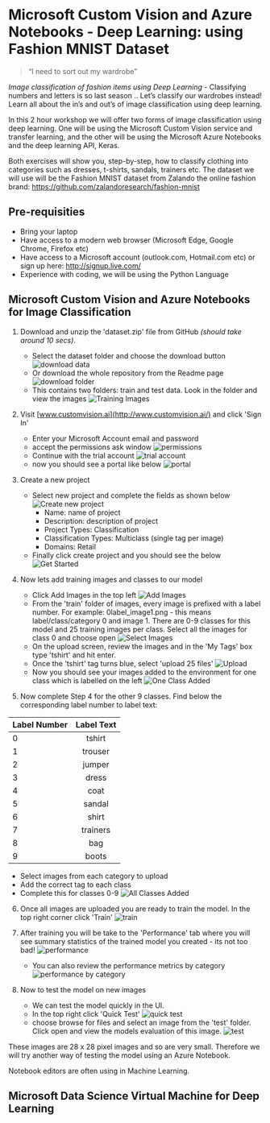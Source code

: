 # Microsoft Custom Vision and Azure Notebooks - Deep Learning: using Fashion MNIST Dataset

> “I need to sort out my wardrobe” 

*Image classification of fashion items using Deep Learning* - Classifying numbers and letters is so last season .. Let’s classify our wardrobes instead! Learn all about the in’s and out’s of image classification using deep learning. 

In this 2 hour workshop we will offer two forms of image classification using deep learning. One will be using the Microsoft Custom Vision service and transfer learning, and the other will be using the Microsoft Azure Notebooks and the deep learning API, Keras. 

Both exercises will show you, step-by-step, how to classify clothing into categories such as dresses, t-shirts, sandals, trainers etc. The dataset we will use will be the Fashion MNIST dataset from Zalando the online fashion brand: https://github.com/zalandoresearch/fashion-mnist 

## Pre-requisities

* Bring your laptop
* Have access to a modern web browser (Microsoft Edge, Google Chrome, Firefox etc)
* Have access to a Microsoft account (outlook.com, Hotmail.com etc) or sign up here: http://signup.live.com/ 
* Experience with coding, we will be using the Python Language

## Microsoft Custom Vision and Azure Notebooks for Image Classification

1. Download and unzip the 'dataset.zip' file from GitHub *(should take around 10 secs)*. 
    * Select the dataset folder and choose the download button
    ![download data](./images/download.JPG "download data")
    * Or download the whole repository from the Readme page
    ![download folder](./images/downloadfolder.JPG "download folder")
    * This contains two folders: train and test data. Look in the folder and view the images
    ![Training Images](./images/images.JPG "Training Images")
2. Visit [www.customvision.ai](http://www.customvision.ai/) and click 'Sign In'
    * Enter your Microsoft Account email and password
    * accept the permissions ask window
    ![permissions](./images/permissions.JPG "permissions")
    * Continue with the trial account
    ![trial account](./images/trialmode.JPG "trial account")
    * now you should see a portal like below
    ![portal](./images/portal.JPG "portal")

3. Create a new project
    * Select new project and complete the fields as shown below
    ![Create new project](./images/createnewproject.JPG "Create new project")
        * Name: name of project
        * Description: description of project
        * Project Types: Classification
        * Classification Types: Multiclass (single tag per image)
        * Domains: Retail
    * Finally click create project and you should see the below
    ![Get Started](./images/getstarted.JPG "Get Started")
 
4. Now lets add training images and classes to our model
    * Click Add Images in the top left
    ![Add Images](./images/addimages.JPG "Add Images")
    * From the 'train' folder of images, every image is prefixed with a label number. For example: 0label_image1.png - this means label/class/category 0 and image 1. There are 0-9 classes for this model and 25 training images per class. Select all the images for class 0 and choose open
    ![Select Images](./images/selectimages.JPG "Select Images")
    * On the upload screen, review the images and in the 'My Tags' box type 'tshirt' and hit enter.
    * Once the 'tshirt' tag turns blue, select 'upload 25 files'
    ![Upload](./images/upload.JPG "Upload")
    * Now you should see your images added to the environment for one class which is labelled on the left
    ![One Class Added](./images/oneclassadded.JPG "One Class Added")

5. Now complete Step 4 for the other 9 classes. Find below the corresponding label number to label text:

| Label Number      | Label Text  |
| ------------- |:-------------:|
| 0      | tshirt |
| 1      | trouser |
| 2      | jumper |
| 3      | dress |
| 4      | coat |
| 5      | sandal |
| 6      | shirt |
| 7      | trainers |
| 8      | bag |
| 9      | boots |


* Select images from each category to upload
* Add the correct tag to each class
* Complete this for classes 0-9
![All Classes Added](./images/allclasses.JPG "All Classes Added")

6. Once all images are uploaded you are ready to train the model. In the top right corner click 'Train'
![train](./images/train.JPG "train")

7. After training you will be take to the 'Performance' tab where you will see summary statistics of the trained model you created - its not too bad!
![performance](./images/performance.JPG "performance")
    * You can also review the performance metrics by category
    ![performance by category](./images/perfbycategory.JPG "performance by category")

8. Now to test the model on new images
    * We can test the model quickly in the UI.
    * In the top right click 'Quick Test'
    ![quick test](./images/quicktest.JPG "quick test")
    * choose browse for files and select an image from the 'test' folder. Click open and view the models evaluation of this image.
    ![test](./images/test.JPG "test")
    


These images are 28 x 28 pixel images and so are very small. Therefore we will try another way of testing the model using an Azure Notebook.

Notebook editors are often using in Machine Learning.







## Microsoft Data Science Virtual Machine for Deep Learning

